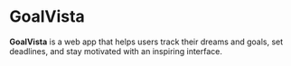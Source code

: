# GoalVista
**GoalVista** is a web app that helps users track their dreams and goals, set deadlines, and stay motivated with an inspiring interface.
